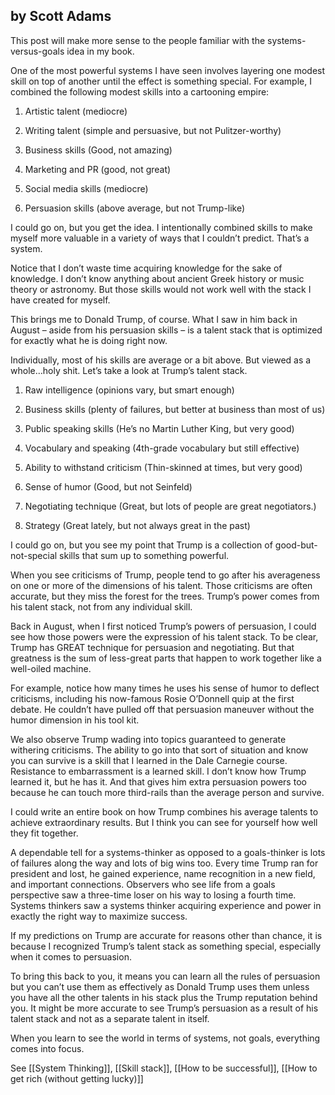 
## by Scott Adams


This post will make more sense to the people familiar with the systems-versus-goals idea in my book.

One of the most powerful systems I have seen involves layering one modest skill on top of another until the effect is something special. For example, I combined the following modest skills into a cartooning empire:

1. Artistic talent (mediocre)

2. Writing talent (simple and persuasive, but not Pulitzer-worthy)

3. Business skills (Good, not amazing)

4. Marketing and PR (good, not great)

5. Social media skills (mediocre)

6. Persuasion skills (above average, but not Trump-like)

I could go on, but you get the idea. I intentionally combined skills to make myself more valuable in a variety of ways that I couldn’t predict. That’s a system.

Notice that I don’t waste time acquiring knowledge for the sake of knowledge. I don’t know anything about ancient Greek history or music theory or astronomy. But those skills would not work well with the stack I have created for myself.

This brings me to Donald Trump, of course. What I saw in him back in August – aside from his persuasion skills – is a talent stack that is optimized for exactly what he is doing right now.

Individually, most of his skills are average or a bit above. But viewed as a whole…holy shit. Let’s take a look at Trump’s talent stack.

1. Raw intelligence (opinions vary, but smart enough)

2. Business skills (plenty of failures, but better at business than most of us)

3. Public speaking skills (He’s no Martin Luther King, but very good)

4. Vocabulary and speaking (4th-grade vocabulary but still effective)

5. Ability to withstand criticism (Thin-skinned at times, but very good)

6. Sense of humor (Good, but not Seinfeld)

7. Negotiating technique (Great, but lots of people are great negotiators.)

8. Strategy (Great lately, but not always great in the past)

I could go on, but you see my point that Trump is a collection of good-but-not-special skills that sum up to something powerful.

When you see criticisms of Trump, people tend to go after his averageness on one or more of the dimensions of his talent. Those criticisms are often accurate, but they miss the forest for the trees. Trump’s power comes from his talent stack, not from any individual skill.

Back in August, when I first noticed Trump’s powers of persuasion, I could see how those powers were the expression of his talent stack. To be clear, Trump has GREAT technique for persuasion and negotiating. But that greatness is the sum of less-great parts that happen to work together like a well-oiled machine.

For example, notice how many times he uses his sense of humor to deflect criticisms, including his now-famous Rosie O’Donnell quip at the first debate. He couldn’t have pulled off that persuasion maneuver without the humor dimension in his tool kit.

We also observe Trump wading into topics guaranteed to generate withering criticisms. The ability to go into that sort of situation and know you can survive is a skill that I learned in the Dale Carnegie course. Resistance to embarrassment is a learned skill. I don’t know how Trump learned it, but he has it. And that gives him extra persuasion powers too because he can touch more third-rails than the average person and survive.

I could write an entire book on how Trump combines his average talents to achieve extraordinary results. But I think you can see for yourself how well they fit together. 

A dependable tell for a systems-thinker as opposed to a goals-thinker is lots of failures along the way and lots of big wins too. Every time Trump ran for president and lost, he gained experience, name recognition in a new field, and important connections. Observers who see life from a goals perspective saw a three-time loser on his way to losing a fourth time. Systems thinkers saw a systems thinker acquiring experience and power in exactly the right way to maximize success.

If my predictions on Trump are accurate for reasons other than chance, it is because I recognized Trump’s talent stack as something special, especially when it comes to persuasion.

To bring this back to you, it means you can learn all the rules of persuasion but you can’t use them as effectively as Donald Trump uses them unless you have all the other talents in his stack plus the Trump reputation behind you. It might be more accurate to see Trump’s persuasion as a result of his talent stack and not as a separate talent in itself. 

When you learn to see the world in terms of systems, not goals, everything comes into focus.




See [[System Thinking]], [[Skill stack]], [[How to be successful]], [[How to get rich (without getting lucky)]]